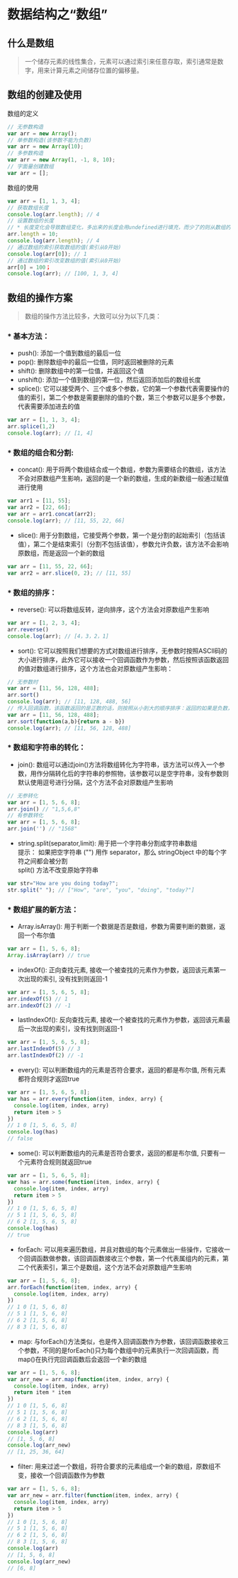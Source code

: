 # 数据结构之“数组”

## 什么是数组
> 一个储存元素的线性集合，元素可以通过索引来任意存取，索引通常是数字，用来计算元素之间储存位置的偏移量。

## 数组的创建及使用

数组的定义
```js
// 无参数构造
var arr = new Array();
// 单参数构造(该参数不能为负数)
var arr = new Array(10);
// 多参数构造
var arr = new Array(1, -1, 8, 10);
// 字面量创建数组
var arr = [];
```

数组的使用
```js
var arr = [1, 1, 3, 4];
// 获取数组长度
console.log(arr.length); // 4
// 设置数组的长度
// * 长度变化会导致数组变化，多出来的长度会用undefined进行填充，而少了的则从数组的尾部开始删除
arr.length = 10;
console.log(arr.length); // 4
// 通过数组的索引获取数组的值(索引从0开始)
console.log(arr[0]); // 1
// 通过数组的索引改变数组的值(索引从0开始)
arr[0] = 100；
console.log(arr); // [100, 1, 3, 4]
```

## 数组的操作方案
> 数组的操作方法比较多，大致可以分为以下几类：
### * 基本方法：
* push(): 添加一个值到数组的最后一位
* pop(): 删除数组中的最后一位值，同时返回被删除的元素
* shift(): 删除数组中的第一位值，并返回这个值
* unshift(): 添加一个值到数组的第一位，然后返回添加后的数组长度
* splice(): 它可以接受两个、三个或多个参数，它的第一个参数代表需要操作的值的索引，第二个参数是需要删除的值的个数，第三个参数可以是多个参数，代表需要添加进去的值

```js
var arr = [1, 1, 3, 4];
arr.splice(1,2)
console.log(arr); // [1, 4]
```
### * 数组的组合和分割:
* concat(): 用于将两个数组结合成一个数组，参数为需要结合的数组，该方法不会对原数组产生影响，返回的是一个新的数组，生成的新数组一般通过赋值进行使用
```js
var arr1 = [11, 55];
var arr2 = [22, 66];
var arr = arr1.concat(arr2);
console.log(arr); // [11, 55, 22, 66]
```

* slice(): 用于分割数组，它接受两个参数，第一个是分割的起始索引（包括该值），第二个是结束索引（分割不包括该值），参数允许负数，该方法不会影响原数组，而是返回一个新的数组
```js
var arr = [11, 55, 22, 66];
var arr2 = arr.slice(0, 2); // [11, 55]
```

### * 数组的排序：
* reverse(): 可以将数组反转，逆向排序，这个方法会对原数组产生影响

```js
var arr = [1, 2, 3, 4];
arr.reverse()
console.log(arr); // [4，3，2，1]
```
* sort(): 它可以按照我们想要的方式对数组进行排序，无参数时按照ASCII码的大小进行排序，此外它可以接收一个回调函数作为参数，然后按照该函数返回的值对数组进行排序，这个方法也会对原数组产生影响：

```js
// 无参数时
var arr = [11, 56, 128, 488];
arr.sort()
console.log(arr); // [11, 128, 488, 56]
// 传入回调函数，该函数返回的是正数的话，则按照从小到大的顺序排序：返回的如果是负数，则按照从大到小的顺序排序：
var arr = [11, 56, 128, 488];
arr.sort(function(a,b){return a - b})
console.log(arr); // [11, 56, 128, 488]
```

### * 数组和字符串的转化：
* join(): 数组可以通过join()方法将数组转化为字符串，该方法可以传入一个参数，用作分隔转化后的字符串的参照物，该参数可以是空字符串，没有参数则默认使用逗号进行分隔，这个方法不会对原数组产生影响
```js
// 无参转化
var arr = [1, 5, 6, 8];
arr.join() // "1,5,6,8"
// 有参数转化
var arr = [1, 5, 6, 8];
arr.join('') // "1568"
```
* string.split(separator,limit): 用于把一个字符串分割成字符串数组
</br> 提示： 如果把空字符串 ("") 用作 separator，那么 stringObject 中的每个字符之间都会被分割
</br> split() 方法不改变原始字符串

```js
var str="How are you doing today?";
str.split(" "); // ["How", "are", "you", "doing", "today?"]
```

### * 数组扩展的新方法：
* Array.isArray(): 用于判断一个数据是否是数组，参数为需要判断的数据，返回一个布尔值
```js
var arr = [1, 5, 6, 8];
Array.isArray(arr) // true
```
* indexOf(): 正向查找元素, 接收一个被查找的元素作为参数，返回该元素第一次出现的索引, 没有找到则返回-1
```js
var arr = [1, 5, 6, 5, 8];
arr.indexOf(5) // 1
arr.indexOf(2) // -1
```
* lastIndexOf(): 反向查找元素, 接收一个被查找的元素作为参数，返回该元素最后一次出现的索引，没有找到则返回-1
```js
var arr = [1, 5, 6, 5, 8];
arr.lastIndexOf(5) // 3
arr.lastIndexOf(2) // -1
```
* every(): 可以判断数组内的元素是否符合要求，返回的都是布尔值, 所有元素都符合规则才返回true
```js
var arr = [1, 5, 6, 5, 8];
var has = arr.every(function(item, index, arry) {
  console.log(item, index, arry)
  return item > 5
})
// 1 0 [1, 5, 6, 5, 8]
console.log(has)
// false

```
* some(): 可以判断数组内的元素是否符合要求，返回的都是布尔值, 只要有一个元素符合规则就返回true
```js
var arr = [1, 5, 6, 5, 8];
var has = arr.some(function(item, index, arry) {
  console.log(item, index, arry)
  return item > 5
})
// 1 0 [1, 5, 6, 5, 8]
// 5 1 [1, 5, 6, 5, 8]
// 6 2 [1, 5, 6, 5, 8]
console.log(has)
// true
```

* forEach: 可以用来遍历数组，并且对数组的每个元素做出一些操作，它接收一个回调函数做参数，该回调函数接收三个参数，第一个代表属组内的元素，第二个代表索引，第三个是数组，这个方法不会对原数组产生影响
```js
var arr = [1, 5, 6, 8];
arr.forEach(function(item, index, arry) {
  console.log(item, index, arry)
})
// 1 0 [1, 5, 6, 8]
// 5 1 [1, 5, 6, 8]
// 6 2 [1, 5, 6, 8]
// 8 3 [1, 5, 6, 8]
```
* map: 与forEach()方法类似，也是传入回调函数作为参数，该回调函数接收三个参数，不同的是forEach()只为每个数组中的元素执行一次回调函数，而map()在执行完回调函数后会返回一个新的数组
```js
var arr = [1, 5, 6, 8];
var arr_new = arr.map(function(item, index, arry) {
  console.log(item, index, arry)
  return item * item
})
// 1 0 [1, 5, 6, 8]
// 5 1 [1, 5, 6, 8]
// 6 2 [1, 5, 6, 8]
// 8 3 [1, 5, 6, 8]
console.log(arr)
// [1, 5, 6, 8]
console.log(arr_new)
// [1, 25, 36, 64]
```
* filter: 用来过滤一个数组，将符合要求的元素组成一个新的数组，原数组不变，接收一个回调函数作为参数
```js
var arr = [1, 5, 6, 8];
var arr_new = arr.filter(function(item, index, arry) {
  console.log(item, index, arry)
  return item > 5
})
// 1 0 [1, 5, 6, 8]
// 5 1 [1, 5, 6, 8]
// 6 2 [1, 5, 6, 8]
// 8 3 [1, 5, 6, 8]
console.log(arr)
// [1, 5, 6, 8]
console.log(arr_new)
// [6, 8]
```
 
 <comment-comment/> 
 